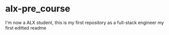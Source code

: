 # alx-pre_course
I'm now a ALX student, this is my first repository as a full-stack engineer
my first editted readme
